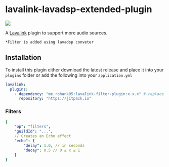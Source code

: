 # lavalink-lavadsp-extended-plugin
[![](https://jitpack.io/v/me.rohank05/lavalink-filter-plugin.svg)](https://jitpack.io/#me.rohank05/lavalink-filter-plugin)


A [Lavalink](https://github.com/freyacodes/Lavalink) plugin to support more audio sources.

`*Filter is added using lavadsp conveter`


## Installation

To install this plugin either download the latest release and place it into your `plugins` folder or add the following into your `application.yml`

```yaml
lavalink:
  plugins:
    - dependency: "me.rohank05:lavalink-filter-plugin:x.x.x" # replace x.x.x with the latest release tag!
      repository: "https://jitpack.io"
```

### Filters
```yaml
{
    "op": "filters",
    "guildId": "...",
    // Creates an Echo effect
    "echo": {
        "delay": 1.0, // in seconds
        "decay": 0.5 // 0 ≤ x ≤ 1
    }
}
```
